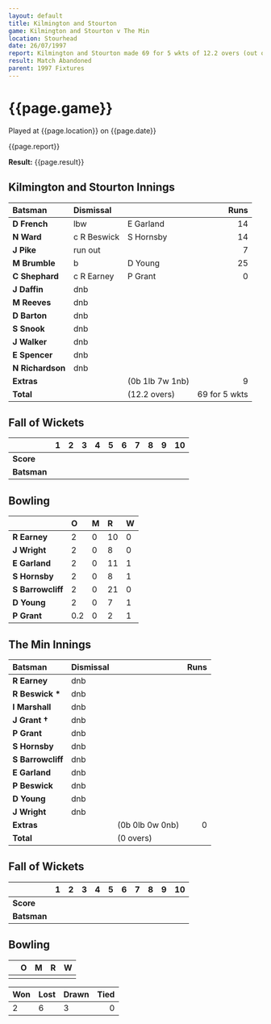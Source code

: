```yaml
---
layout: default
title: Kilmington and Stourton
game: Kilmington and Stourton v The Min
location: Stourhead
date: 26/07/1997
report: Kilmington and Stourton made 69 for 5 wkts of 12.2 overs (out of 20), before rain stopped play
result: Match Abandoned
parent: 1997 Fixtures
---
```


# {{page.game}}

Played at {{page.location}} on {{page.date}}

{{page.report}}

**Result:** {{page.result}}

## Kilmington and Stourton Innings

| Batsman | Dismissal |  | Runs |
|:---|:---|---|---:|
| **D French** | lbw | E Garland | 14 |
| **N Ward** | c R Beswick | S Hornsby | 14 |
| **J Pike** | run out |  | 7 |
| **M Brumble** | b | D Young | 25 |
| **C Shephard** | c R Earney | P Grant | 0 |
| **J Daffin** | dnb |  |  |
| **M Reeves** | dnb |  |  |
| **D Barton** | dnb |  |  |
| **S Snook** | dnb |  |  |
| **J Walker** | dnb |  |  |
| **E Spencer** | dnb |  |  |
| **N Richardson** | dnb |  |  |
| **Extras** | | (0b 1lb 7w 1nb) | 9 |
| **Total** | | (12.2 overs) | 69 for 5 wkts |

## Fall of Wickets

| | 1 | 2 | 3 | 4 | 5 | 6 | 7 | 8 | 9 | 10 |
|---|:---:|:---:|:---:|:---:|:---:|:---:|:---:|:---:|:---:|:---:|
| **Score** |  |  |  |  |  |  |  |  |  |  |
| **Batsman** |  |  |  |  |  |  |  |  |  |  |

## Bowling

| | O | M | R | W |
|---|:---|:---|:---|:---|
| **R Earney** | 2 | 0 | 10 | 0 |
| **J Wright** | 2 | 0 | 8 | 0 |
| **E Garland** | 2 | 0 | 11 | 1 |
| **S Hornsby** | 2 | 0 | 8 | 1 |
| **S Barrowcliff** | 2 | 0 | 21 | 0 |
| **D Young** | 2 | 0 | 7 | 1 |
| **P Grant** | 0.2 | 0 | 2 | 1 |

## The Min Innings

| Batsman | Dismissal |  | Runs |
|:---|:---|---|---:|
| **R Earney** | dnb |  |  |
| **R Beswick &#42;** | dnb |  |  |
| **I Marshall** | dnb |  |  |
| **J Grant &#8224;** | dnb |  |  |
| **P Grant** | dnb |  |  |
| **S Hornsby** | dnb |  |  |
| **S Barrowcliff** | dnb |  |  |
| **E Garland** | dnb |  |  |
| **P Beswick** | dnb |  |  |
| **D Young** | dnb |  |  |
| **J Wright** | dnb |  |  |
| **Extras** | | (0b 0lb 0w 0nb) | 0 |
| **Total** | | (0 overs) |  |

## Fall of Wickets

| | 1 | 2 | 3 | 4 | 5 | 6 | 7 | 8 | 9 | 10 |
|---|:---:|:---:|:---:|:---:|:---:|:---:|:---:|:---:|:---:|:---:|
| **Score** |  |  |  |  |  |  |  |  |  |  |
| **Batsman** |  |  |  |  |  |  |  |  |  |  |

## Bowling

| | O | M | R | W |
|---|:---|:---|:---|:---|
| |  |  |  |  |## Win/Loss Ratio

| Won | Lost | Drawn | Tied |
|:---|:---|:---|---:|
| 2 | 6 | 3 | 0 |